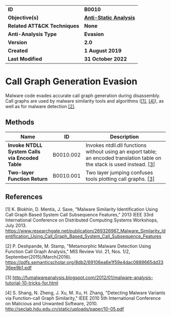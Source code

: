 <table>
<tr>
<td><b>ID</b></td>
<td><b>B0010</b></td>
</tr>
<tr>
<td><b>Objective(s)</b></td>
<td><b><a href="../anti-static-analysis">Anti-Static Analysis</a></b></td>
</tr>
<tr>
<td><b>Related ATT&CK Techniques</b></td>
<td><b>None</b></td>
</tr>
<tr>
<td><b>Anti-Analysis Type</b></td>
<td><b>Evasion</b></td>
</tr>
<tr>
<td><b>Version</b></td>
<td><b>2.0</b></td>
</tr>
<tr>
<td><b>Created</b></td>
<td><b>1 August 2019</b></td>
</tr>
<tr>
<td><b>Last Modified</b></td>
<td><b>31 October 2022</b></td>
</tr>
</table>


Call Graph Generation Evasion
=============================
Malware code evades accurate call graph generation during disassembly. Call graphs are used by malware similarity tools and algorithms ([[1]](#1), [[4]](#4)), as well as for malware detection [[2]](#2).

## Methods

|Name|ID|Description|
|---|---|---|
|**Invoke NTDLL System Calls via Encoded Table**|B0010.002|Invokes ntdll.dll functions without using an export table; an encoded translation table on the stack is used instead. [[3]](#3)|
|**Two-layer Function Return**|B0010.001|Two layer jumping confuses tools plotting call graphs. [[3]](#3)|

## References

<a name="1">[1]</a> K. Blokhin, D. Mentis, J. Saxe, "Malware Similarity Identification Using Call Graph Based System Call Subsequence Features," 2013 IEEE 33rd International Conference on Distributed Computing Systems Workshops, July 2013. https://www.researchgate.net/publication/269326967_Malware_Similarity_Identification_Using_Call_Graph_Based_System_Call_Subsequence_Features

<a name="2">[2]</a> P. Deshpande, M. Stamp, "Metamorphic Malware Detection Using Function Call Graph Analysis," MIS Review Vol. 21, Nos. 1/2, September(2015)/March(2016). https://pdfs.semanticscholar.org/8db2/69106ea6e1f59e4dac0889665dd3336ee9b1.pdf

<a name="3">[3]</a> http://fumalwareanalysis.blogspot.com/2012/01/malware-analysis-tutorial-10-tricks-for.html

<a name="4">[4]</a> S. Shang, N. Zheng, J. Xu, M. Xu, H. Zhang, "Detecting Malware Variants via Function-call Graph Similarity," IEEE 2010 5th International Conference on Malicious and Unwanted Software, 2010. http://seclab.hdu.edu.cn/static/uploads/paper/10-05.pdf
